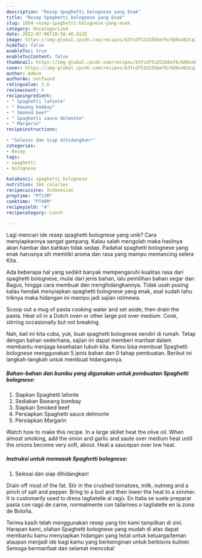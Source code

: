 ```yaml
---
description: "Resep Spaghetti bolognese yang Enak"
title: "Resep Spaghetti bolognese yang Enak"
slug: 1894-resep-spaghetti-bolognese-yang-enak
category: Uncategorized
date: 2022-07-06T18:58:46.613Z
image: https://img-global.cpcdn.com/recipes/b3fcdf51d15bbef6/680x482cq70/spaghetti-bolognese-foto-resep-utama.jpg
hideToc: false
enableToc: true
enableTocContent: false
thumbnail: https://img-global.cpcdn.com/recipes/b3fcdf51d15bbef6/680x482cq70/spaghetti-bolognese-foto-resep-utama.jpg
cover: https://img-global.cpcdn.com/recipes/b3fcdf51d15bbef6/680x482cq70/spaghetti-bolognese-foto-resep-utama.jpg
author: Admin
authorAv: notfound
ratingvalue: 3.6
reviewcount: 4
recipeingredient:
- " Spaghetti lafonte"
- " Bawang bombay"
- " Smoked beef"
- " Spaghetti sauce delmonte"
- " Margarin"
recipeinstructions:

- "Selesai dan siap dihidangkan!"
categories:
- Resep
tags:
- spaghetti
- bolognese

katakunci: spaghetti bolognese 
nutrition: 264 calories
recipecuisine: Indonesian
preptime: "PT13M"
cooktime: "PT48M"
recipeyield: "4"
recipecategory: Lunch

---
```





Lagi mencari ide resep spaghetti bolognese yang unik? Cara menyiapkannya sangat gampang. Kalau salah mengolah maka hasilnya akan hambar dan bahkan tidak sedap. Padahal spaghetti bolognese yang enak harusnya sih memiliki aroma dan rasa yang mampu memancing selera Kita.





Ada beberapa hal yang sedikit banyak mempengaruhi kualitas rasa dari spaghetti bolognese, mulai dari jenis bahan, lalu pemilihan bahan segar dan Bagus, hingga cara membuat dan menghidangkannya. Tidak usah pusing kalau hendak menyiapkan spaghetti bolognese yang enak,      asal sudah tahu triknya maka hidangan ini mampu jadi sajian istimewa.














Scoop out a mug of pasta cooking water and set aside, then drain the pasta. Heat oil in a Dutch oven or other large pot over medium. Cook, stirring occasionally but not breaking.






Nah, kali ini kita coba, yuk, buat spaghetti bolognese sendiri di rumah. Tetap dengan bahan sederhana, sajian ini dapat memberi manfaat dalam membantu menjaga kesehatan tubuh kita. Kamu bisa membuat Spaghetti bolognese menggunakan 5 jenis bahan dan 0 tahap pembuatan. Berikut ini langkah-langkah untuk membuat hidangannya.

<!--inarticleads1-->

##### Bahan-bahan dan bumbu yang digunakan untuk pembuatan Spaghetti bolognese:

1. Siapkan  Spaghetti lafonte
1. Sediakan  Bawang bombay
1. Siapkan  Smoked beef
1. Persiapkan  Spaghetti sauce delmonte
1. Persiapkan  Margarin


Watch how to make this recipe. In a large skillet heat the olive oil. When almost smoking, add the onion and garlic and saute over medium heat until the onions become very soft, about. Heat a saucepan over low heat. 

<!--inarticleads2-->

##### Instruksi untuk memasak Spaghetti bolognese:


1. Selesai dan siap dihidangkan!

Drain off most of the fat. Stir in the crushed tomatoes, milk, nutmeg and a pinch of salt and pepper. Bring to a boil and then lower the heat to a simmer. It is customarily used to dress tagliatelle al ragù. En Italia se suele preparar pasta con ragú de carne, normalmente con tallarines o tagliatelle en la zona de Boloña. 

Terima kasih telah menggunakan resep yang tim kami tampilkan di sini. Harapan kami, olahan Spaghetti bolognese yang mudah di atas dapat membantu kamu menyiapkan hidangan yang lezat untuk keluarga/teman ataupun menjadi ide bagi kamu yang berkeinginan untuk berbisnis kuliner. Semoga bermanfaat dan selamat mencoba!

